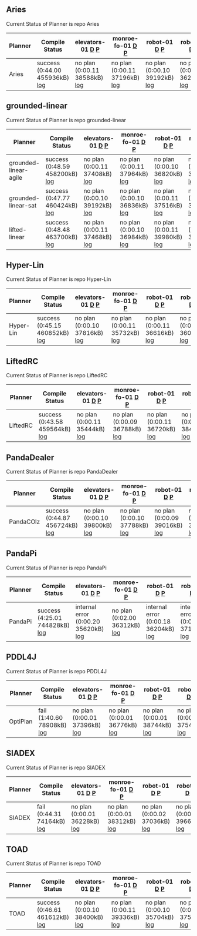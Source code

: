 

## Aries
Current Status of Planner is repo Aries

| Planner | Compile Status | elevators-01 [D](https://ipc2023-htn.github.io/sampleProblems/elevators-01-d.hddl) [P](https://ipc2023-htn.github.io/sampleProblems/elevators-01-p.hddl) | monroe-fo-01 [D](https://ipc2023-htn.github.io/sampleProblems/monroe-fo-01-d.hddl) [P](https://ipc2023-htn.github.io/sampleProblems/monroe-fo-01-p.hddl) | robot-01 [D](https://ipc2023-htn.github.io/sampleProblems/robot-01-d.hddl) [P](https://ipc2023-htn.github.io/sampleProblems/robot-01-p.hddl) | robot-02 [D](https://ipc2023-htn.github.io/sampleProblems/robot-02-d.hddl) [P](https://ipc2023-htn.github.io/sampleProblems/robot-02-p.hddl) | snake-01 [D](https://ipc2023-htn.github.io/sampleProblems/snake-01-d.hddl) [P](https://ipc2023-htn.github.io/sampleProblems/snake-01-p.hddl) | snake-02 [D](https://ipc2023-htn.github.io/sampleProblems/snake-02-d.hddl) [P](https://ipc2023-htn.github.io/sampleProblems/snake-02-p.hddl) | transport-01 [D](https://ipc2023-htn.github.io/sampleProblems/transport-01-d.hddl) [P](https://ipc2023-htn.github.io/sampleProblems/transport-01-p.hddl) | transport-04 [D](https://ipc2023-htn.github.io/sampleProblems/transport-04-d.hddl) [P](https://ipc2023-htn.github.io/sampleProblems/transport-04-p.hddl) |
|---|---|---|---|---|---|---|---|---|---|
| Aries| success (0:44.00 455936kB) [log](https://ipc2023-htn.github.io/Aries.sif.build.log) | no plan (0:00.11 38588kB) [log](https://ipc2023-htn.github.io/Aries.sif.elevators-01.log) | no plan (0:00.11 37196kB) [log](https://ipc2023-htn.github.io/Aries.sif.monroe-fo-01.log) | no plan (0:00.10 39192kB) [log](https://ipc2023-htn.github.io/Aries.sif.robot-01.log) | no plan (0:00.10 36236kB) [log](https://ipc2023-htn.github.io/Aries.sif.robot-02.log) | no plan (0:00.10 39964kB) [log](https://ipc2023-htn.github.io/Aries.sif.snake-01.log) | no plan (0:00.10 37256kB) [log](https://ipc2023-htn.github.io/Aries.sif.snake-02.log) | no plan (0:00.10 39364kB) [log](https://ipc2023-htn.github.io/Aries.sif.transport-01.log) | no plan (0:00.10 37180kB) [log](https://ipc2023-htn.github.io/Aries.sif.transport-04.log) | 


## grounded-linear
Current Status of Planner is repo grounded-linear

| Planner | Compile Status | elevators-01 [D](https://ipc2023-htn.github.io/sampleProblems/elevators-01-d.hddl) [P](https://ipc2023-htn.github.io/sampleProblems/elevators-01-p.hddl) | monroe-fo-01 [D](https://ipc2023-htn.github.io/sampleProblems/monroe-fo-01-d.hddl) [P](https://ipc2023-htn.github.io/sampleProblems/monroe-fo-01-p.hddl) | robot-01 [D](https://ipc2023-htn.github.io/sampleProblems/robot-01-d.hddl) [P](https://ipc2023-htn.github.io/sampleProblems/robot-01-p.hddl) | robot-02 [D](https://ipc2023-htn.github.io/sampleProblems/robot-02-d.hddl) [P](https://ipc2023-htn.github.io/sampleProblems/robot-02-p.hddl) | snake-01 [D](https://ipc2023-htn.github.io/sampleProblems/snake-01-d.hddl) [P](https://ipc2023-htn.github.io/sampleProblems/snake-01-p.hddl) | snake-02 [D](https://ipc2023-htn.github.io/sampleProblems/snake-02-d.hddl) [P](https://ipc2023-htn.github.io/sampleProblems/snake-02-p.hddl) | transport-01 [D](https://ipc2023-htn.github.io/sampleProblems/transport-01-d.hddl) [P](https://ipc2023-htn.github.io/sampleProblems/transport-01-p.hddl) | transport-04 [D](https://ipc2023-htn.github.io/sampleProblems/transport-04-d.hddl) [P](https://ipc2023-htn.github.io/sampleProblems/transport-04-p.hddl) |
|---|---|---|---|---|---|---|---|---|---|
| grounded-linear-agile| success (0:48.59 458200kB) [log](https://ipc2023-htn.github.io/grounded-linear-agile.sif.build.log) | no plan (0:00.11 37408kB) [log](https://ipc2023-htn.github.io/grounded-linear-agile.sif.elevators-01.log) | no plan (0:00.11 37964kB) [log](https://ipc2023-htn.github.io/grounded-linear-agile.sif.monroe-fo-01.log) | no plan (0:00.10 36820kB) [log](https://ipc2023-htn.github.io/grounded-linear-agile.sif.robot-01.log) | no plan (0:00.10 38276kB) [log](https://ipc2023-htn.github.io/grounded-linear-agile.sif.robot-02.log) | no plan (0:00.11 37764kB) [log](https://ipc2023-htn.github.io/grounded-linear-agile.sif.snake-01.log) | no plan (0:00.10 37864kB) [log](https://ipc2023-htn.github.io/grounded-linear-agile.sif.snake-02.log) | no plan (0:00.11 36668kB) [log](https://ipc2023-htn.github.io/grounded-linear-agile.sif.transport-01.log) | no plan (0:00.10 36328kB) [log](https://ipc2023-htn.github.io/grounded-linear-agile.sif.transport-04.log) | 
| grounded-linear-sat| success (0:47.77 460424kB) [log](https://ipc2023-htn.github.io/grounded-linear-sat.sif.build.log) | no plan (0:00.10 39192kB) [log](https://ipc2023-htn.github.io/grounded-linear-sat.sif.elevators-01.log) | no plan (0:00.10 36836kB) [log](https://ipc2023-htn.github.io/grounded-linear-sat.sif.monroe-fo-01.log) | no plan (0:00.11 37516kB) [log](https://ipc2023-htn.github.io/grounded-linear-sat.sif.robot-01.log) | no plan (0:00.09 35236kB) [log](https://ipc2023-htn.github.io/grounded-linear-sat.sif.robot-02.log) | no plan (0:00.09 36940kB) [log](https://ipc2023-htn.github.io/grounded-linear-sat.sif.snake-01.log) | no plan (0:00.11 36844kB) [log](https://ipc2023-htn.github.io/grounded-linear-sat.sif.snake-02.log) | no plan (0:00.11 36384kB) [log](https://ipc2023-htn.github.io/grounded-linear-sat.sif.transport-01.log) | no plan (0:00.12 35452kB) [log](https://ipc2023-htn.github.io/grounded-linear-sat.sif.transport-04.log) | 
| lifted-linear| success (0:48.48 463700kB) [log](https://ipc2023-htn.github.io/lifted-linear.sif.build.log) | no plan (0:00.11 37468kB) [log](https://ipc2023-htn.github.io/lifted-linear.sif.elevators-01.log) | no plan (0:00.10 36984kB) [log](https://ipc2023-htn.github.io/lifted-linear.sif.monroe-fo-01.log) | no plan (0:00.11 39980kB) [log](https://ipc2023-htn.github.io/lifted-linear.sif.robot-01.log) | no plan (0:00.10 37412kB) [log](https://ipc2023-htn.github.io/lifted-linear.sif.robot-02.log) | no plan (0:00.10 37056kB) [log](https://ipc2023-htn.github.io/lifted-linear.sif.snake-01.log) | no plan (0:00.11 37448kB) [log](https://ipc2023-htn.github.io/lifted-linear.sif.snake-02.log) | no plan (0:00.10 35796kB) [log](https://ipc2023-htn.github.io/lifted-linear.sif.transport-01.log) | no plan (0:00.09 39736kB) [log](https://ipc2023-htn.github.io/lifted-linear.sif.transport-04.log) | 


## Hyper-Lin
Current Status of Planner is repo Hyper-Lin

| Planner | Compile Status | elevators-01 [D](https://ipc2023-htn.github.io/sampleProblems/elevators-01-d.hddl) [P](https://ipc2023-htn.github.io/sampleProblems/elevators-01-p.hddl) | monroe-fo-01 [D](https://ipc2023-htn.github.io/sampleProblems/monroe-fo-01-d.hddl) [P](https://ipc2023-htn.github.io/sampleProblems/monroe-fo-01-p.hddl) | robot-01 [D](https://ipc2023-htn.github.io/sampleProblems/robot-01-d.hddl) [P](https://ipc2023-htn.github.io/sampleProblems/robot-01-p.hddl) | robot-02 [D](https://ipc2023-htn.github.io/sampleProblems/robot-02-d.hddl) [P](https://ipc2023-htn.github.io/sampleProblems/robot-02-p.hddl) | snake-01 [D](https://ipc2023-htn.github.io/sampleProblems/snake-01-d.hddl) [P](https://ipc2023-htn.github.io/sampleProblems/snake-01-p.hddl) | snake-02 [D](https://ipc2023-htn.github.io/sampleProblems/snake-02-d.hddl) [P](https://ipc2023-htn.github.io/sampleProblems/snake-02-p.hddl) | transport-01 [D](https://ipc2023-htn.github.io/sampleProblems/transport-01-d.hddl) [P](https://ipc2023-htn.github.io/sampleProblems/transport-01-p.hddl) | transport-04 [D](https://ipc2023-htn.github.io/sampleProblems/transport-04-d.hddl) [P](https://ipc2023-htn.github.io/sampleProblems/transport-04-p.hddl) |
|---|---|---|---|---|---|---|---|---|---|
| Hyper-Lin| success (0:45.15 460852kB) [log](https://ipc2023-htn.github.io/Hyper-Lin.sif.build.log) | no plan (0:00.10 37816kB) [log](https://ipc2023-htn.github.io/Hyper-Lin.sif.elevators-01.log) | no plan (0:00.11 35732kB) [log](https://ipc2023-htn.github.io/Hyper-Lin.sif.monroe-fo-01.log) | no plan (0:00.11 36616kB) [log](https://ipc2023-htn.github.io/Hyper-Lin.sif.robot-01.log) | no plan (0:00.10 36040kB) [log](https://ipc2023-htn.github.io/Hyper-Lin.sif.robot-02.log) | no plan (0:00.11 38564kB) [log](https://ipc2023-htn.github.io/Hyper-Lin.sif.snake-01.log) | no plan (0:00.11 38124kB) [log](https://ipc2023-htn.github.io/Hyper-Lin.sif.snake-02.log) | no plan (0:00.11 37316kB) [log](https://ipc2023-htn.github.io/Hyper-Lin.sif.transport-01.log) | no plan (0:00.10 39444kB) [log](https://ipc2023-htn.github.io/Hyper-Lin.sif.transport-04.log) | 


## LiftedRC
Current Status of Planner is repo LiftedRC

| Planner | Compile Status | elevators-01 [D](https://ipc2023-htn.github.io/sampleProblems/elevators-01-d.hddl) [P](https://ipc2023-htn.github.io/sampleProblems/elevators-01-p.hddl) | monroe-fo-01 [D](https://ipc2023-htn.github.io/sampleProblems/monroe-fo-01-d.hddl) [P](https://ipc2023-htn.github.io/sampleProblems/monroe-fo-01-p.hddl) | robot-01 [D](https://ipc2023-htn.github.io/sampleProblems/robot-01-d.hddl) [P](https://ipc2023-htn.github.io/sampleProblems/robot-01-p.hddl) | robot-02 [D](https://ipc2023-htn.github.io/sampleProblems/robot-02-d.hddl) [P](https://ipc2023-htn.github.io/sampleProblems/robot-02-p.hddl) | snake-01 [D](https://ipc2023-htn.github.io/sampleProblems/snake-01-d.hddl) [P](https://ipc2023-htn.github.io/sampleProblems/snake-01-p.hddl) | snake-02 [D](https://ipc2023-htn.github.io/sampleProblems/snake-02-d.hddl) [P](https://ipc2023-htn.github.io/sampleProblems/snake-02-p.hddl) | transport-01 [D](https://ipc2023-htn.github.io/sampleProblems/transport-01-d.hddl) [P](https://ipc2023-htn.github.io/sampleProblems/transport-01-p.hddl) | transport-04 [D](https://ipc2023-htn.github.io/sampleProblems/transport-04-d.hddl) [P](https://ipc2023-htn.github.io/sampleProblems/transport-04-p.hddl) |
|---|---|---|---|---|---|---|---|---|---|
| LiftedRC| success (0:43.58 459564kB) [log](https://ipc2023-htn.github.io/LiftedRC.sif.build.log) | no plan (0:00.11 35444kB) [log](https://ipc2023-htn.github.io/LiftedRC.sif.elevators-01.log) | no plan (0:00.09 36788kB) [log](https://ipc2023-htn.github.io/LiftedRC.sif.monroe-fo-01.log) | no plan (0:00.11 36720kB) [log](https://ipc2023-htn.github.io/LiftedRC.sif.robot-01.log) | no plan (0:00.10 38488kB) [log](https://ipc2023-htn.github.io/LiftedRC.sif.robot-02.log) | no plan (0:00.09 38100kB) [log](https://ipc2023-htn.github.io/LiftedRC.sif.snake-01.log) | no plan (0:00.08 35796kB) [log](https://ipc2023-htn.github.io/LiftedRC.sif.snake-02.log) | no plan (0:00.09 36844kB) [log](https://ipc2023-htn.github.io/LiftedRC.sif.transport-01.log) | no plan (0:00.10 36164kB) [log](https://ipc2023-htn.github.io/LiftedRC.sif.transport-04.log) | 


## PandaDealer
Current Status of Planner is repo PandaDealer

| Planner | Compile Status | elevators-01 [D](https://ipc2023-htn.github.io/sampleProblems/elevators-01-d.hddl) [P](https://ipc2023-htn.github.io/sampleProblems/elevators-01-p.hddl) | monroe-fo-01 [D](https://ipc2023-htn.github.io/sampleProblems/monroe-fo-01-d.hddl) [P](https://ipc2023-htn.github.io/sampleProblems/monroe-fo-01-p.hddl) | robot-01 [D](https://ipc2023-htn.github.io/sampleProblems/robot-01-d.hddl) [P](https://ipc2023-htn.github.io/sampleProblems/robot-01-p.hddl) | robot-02 [D](https://ipc2023-htn.github.io/sampleProblems/robot-02-d.hddl) [P](https://ipc2023-htn.github.io/sampleProblems/robot-02-p.hddl) | snake-01 [D](https://ipc2023-htn.github.io/sampleProblems/snake-01-d.hddl) [P](https://ipc2023-htn.github.io/sampleProblems/snake-01-p.hddl) | snake-02 [D](https://ipc2023-htn.github.io/sampleProblems/snake-02-d.hddl) [P](https://ipc2023-htn.github.io/sampleProblems/snake-02-p.hddl) | transport-01 [D](https://ipc2023-htn.github.io/sampleProblems/transport-01-d.hddl) [P](https://ipc2023-htn.github.io/sampleProblems/transport-01-p.hddl) | transport-04 [D](https://ipc2023-htn.github.io/sampleProblems/transport-04-d.hddl) [P](https://ipc2023-htn.github.io/sampleProblems/transport-04-p.hddl) |
|---|---|---|---|---|---|---|---|---|---|
| PandaCOlz| success (0:44.87 456724kB) [log](https://ipc2023-htn.github.io/PandaCOlz.sif.build.log) | no plan (0:00.10 39800kB) [log](https://ipc2023-htn.github.io/PandaCOlz.sif.elevators-01.log) | no plan (0:00.10 37788kB) [log](https://ipc2023-htn.github.io/PandaCOlz.sif.monroe-fo-01.log) | no plan (0:00.09 39016kB) [log](https://ipc2023-htn.github.io/PandaCOlz.sif.robot-01.log) | no plan (0:00.09 36996kB) [log](https://ipc2023-htn.github.io/PandaCOlz.sif.robot-02.log) | no plan (0:00.10 38872kB) [log](https://ipc2023-htn.github.io/PandaCOlz.sif.snake-01.log) | no plan (0:00.10 38604kB) [log](https://ipc2023-htn.github.io/PandaCOlz.sif.snake-02.log) | no plan (0:00.11 38120kB) [log](https://ipc2023-htn.github.io/PandaCOlz.sif.transport-01.log) | no plan (0:00.09 35704kB) [log](https://ipc2023-htn.github.io/PandaCOlz.sif.transport-04.log) | 


## PandaPi
Current Status of Planner is repo PandaPi

| Planner | Compile Status | elevators-01 [D](https://ipc2023-htn.github.io/sampleProblems/elevators-01-d.hddl) [P](https://ipc2023-htn.github.io/sampleProblems/elevators-01-p.hddl) | monroe-fo-01 [D](https://ipc2023-htn.github.io/sampleProblems/monroe-fo-01-d.hddl) [P](https://ipc2023-htn.github.io/sampleProblems/monroe-fo-01-p.hddl) | robot-01 [D](https://ipc2023-htn.github.io/sampleProblems/robot-01-d.hddl) [P](https://ipc2023-htn.github.io/sampleProblems/robot-01-p.hddl) | robot-02 [D](https://ipc2023-htn.github.io/sampleProblems/robot-02-d.hddl) [P](https://ipc2023-htn.github.io/sampleProblems/robot-02-p.hddl) | snake-01 [D](https://ipc2023-htn.github.io/sampleProblems/snake-01-d.hddl) [P](https://ipc2023-htn.github.io/sampleProblems/snake-01-p.hddl) | snake-02 [D](https://ipc2023-htn.github.io/sampleProblems/snake-02-d.hddl) [P](https://ipc2023-htn.github.io/sampleProblems/snake-02-p.hddl) | transport-01 [D](https://ipc2023-htn.github.io/sampleProblems/transport-01-d.hddl) [P](https://ipc2023-htn.github.io/sampleProblems/transport-01-p.hddl) | transport-04 [D](https://ipc2023-htn.github.io/sampleProblems/transport-04-d.hddl) [P](https://ipc2023-htn.github.io/sampleProblems/transport-04-p.hddl) |
|---|---|---|---|---|---|---|---|---|---|
| PandaPi| success (4:25.01 744828kB) [log](https://ipc2023-htn.github.io/PandaPi.sif.build.log) | internal error (0:00.20 35620kB) [log](https://ipc2023-htn.github.io/PandaPi.sif.elevators-01.log) | no plan (0:02.00 36312kB) [log](https://ipc2023-htn.github.io/PandaPi.sif.monroe-fo-01.log) | internal error (0:00.18 36204kB) [log](https://ipc2023-htn.github.io/PandaPi.sif.robot-01.log) | internal error (0:00.20 37120kB) [log](https://ipc2023-htn.github.io/PandaPi.sif.robot-02.log) | internal error (0:00.26 38480kB) [log](https://ipc2023-htn.github.io/PandaPi.sif.snake-01.log) | internal error (0:00.26 38504kB) [log](https://ipc2023-htn.github.io/PandaPi.sif.snake-02.log) | internal error (0:00.19 38596kB) [log](https://ipc2023-htn.github.io/PandaPi.sif.transport-01.log) | internal error (0:00.19 36444kB) [log](https://ipc2023-htn.github.io/PandaPi.sif.transport-04.log) | 


## PDDL4J
Current Status of Planner is repo PDDL4J

| Planner | Compile Status | elevators-01 [D](https://ipc2023-htn.github.io/sampleProblems/elevators-01-d.hddl) [P](https://ipc2023-htn.github.io/sampleProblems/elevators-01-p.hddl) | monroe-fo-01 [D](https://ipc2023-htn.github.io/sampleProblems/monroe-fo-01-d.hddl) [P](https://ipc2023-htn.github.io/sampleProblems/monroe-fo-01-p.hddl) | robot-01 [D](https://ipc2023-htn.github.io/sampleProblems/robot-01-d.hddl) [P](https://ipc2023-htn.github.io/sampleProblems/robot-01-p.hddl) | robot-02 [D](https://ipc2023-htn.github.io/sampleProblems/robot-02-d.hddl) [P](https://ipc2023-htn.github.io/sampleProblems/robot-02-p.hddl) | snake-01 [D](https://ipc2023-htn.github.io/sampleProblems/snake-01-d.hddl) [P](https://ipc2023-htn.github.io/sampleProblems/snake-01-p.hddl) | snake-02 [D](https://ipc2023-htn.github.io/sampleProblems/snake-02-d.hddl) [P](https://ipc2023-htn.github.io/sampleProblems/snake-02-p.hddl) | transport-01 [D](https://ipc2023-htn.github.io/sampleProblems/transport-01-d.hddl) [P](https://ipc2023-htn.github.io/sampleProblems/transport-01-p.hddl) | transport-04 [D](https://ipc2023-htn.github.io/sampleProblems/transport-04-d.hddl) [P](https://ipc2023-htn.github.io/sampleProblems/transport-04-p.hddl) |
|---|---|---|---|---|---|---|---|---|---|
| OptiPlan| fail (1:40.60 78908kB) [log](https://ipc2023-htn.github.io/OptiPlan.sif.build.log) | no plan (0:00.01 37396kB) [log](https://ipc2023-htn.github.io/OptiPlan.sif.elevators-01.log) | no plan (0:00.01 36776kB) [log](https://ipc2023-htn.github.io/OptiPlan.sif.monroe-fo-01.log) | no plan (0:00.01 38744kB) [log](https://ipc2023-htn.github.io/OptiPlan.sif.robot-01.log) | no plan (0:00.01 37548kB) [log](https://ipc2023-htn.github.io/OptiPlan.sif.robot-02.log) | no plan (0:00.01 35616kB) [log](https://ipc2023-htn.github.io/OptiPlan.sif.snake-01.log) | no plan (0:00.01 36128kB) [log](https://ipc2023-htn.github.io/OptiPlan.sif.snake-02.log) | no plan (0:00.01 36672kB) [log](https://ipc2023-htn.github.io/OptiPlan.sif.transport-01.log) | no plan (0:00.01 39692kB) [log](https://ipc2023-htn.github.io/OptiPlan.sif.transport-04.log) | 


## SIADEX
Current Status of Planner is repo SIADEX

| Planner | Compile Status | elevators-01 [D](https://ipc2023-htn.github.io/sampleProblems/elevators-01-d.hddl) [P](https://ipc2023-htn.github.io/sampleProblems/elevators-01-p.hddl) | monroe-fo-01 [D](https://ipc2023-htn.github.io/sampleProblems/monroe-fo-01-d.hddl) [P](https://ipc2023-htn.github.io/sampleProblems/monroe-fo-01-p.hddl) | robot-01 [D](https://ipc2023-htn.github.io/sampleProblems/robot-01-d.hddl) [P](https://ipc2023-htn.github.io/sampleProblems/robot-01-p.hddl) | robot-02 [D](https://ipc2023-htn.github.io/sampleProblems/robot-02-d.hddl) [P](https://ipc2023-htn.github.io/sampleProblems/robot-02-p.hddl) | snake-01 [D](https://ipc2023-htn.github.io/sampleProblems/snake-01-d.hddl) [P](https://ipc2023-htn.github.io/sampleProblems/snake-01-p.hddl) | snake-02 [D](https://ipc2023-htn.github.io/sampleProblems/snake-02-d.hddl) [P](https://ipc2023-htn.github.io/sampleProblems/snake-02-p.hddl) | transport-01 [D](https://ipc2023-htn.github.io/sampleProblems/transport-01-d.hddl) [P](https://ipc2023-htn.github.io/sampleProblems/transport-01-p.hddl) | transport-04 [D](https://ipc2023-htn.github.io/sampleProblems/transport-04-d.hddl) [P](https://ipc2023-htn.github.io/sampleProblems/transport-04-p.hddl) |
|---|---|---|---|---|---|---|---|---|---|
| SIADEX| fail (0:44.31 74164kB) [log](https://ipc2023-htn.github.io/SIADEX.sif.build.log) | no plan (0:00.01 36228kB) [log](https://ipc2023-htn.github.io/SIADEX.sif.elevators-01.log) | no plan (0:00.01 38312kB) [log](https://ipc2023-htn.github.io/SIADEX.sif.monroe-fo-01.log) | no plan (0:00.02 37036kB) [log](https://ipc2023-htn.github.io/SIADEX.sif.robot-01.log) | no plan (0:00.01 39664kB) [log](https://ipc2023-htn.github.io/SIADEX.sif.robot-02.log) | no plan (0:00.01 36196kB) [log](https://ipc2023-htn.github.io/SIADEX.sif.snake-01.log) | no plan (0:00.01 36908kB) [log](https://ipc2023-htn.github.io/SIADEX.sif.snake-02.log) | no plan (0:00.01 36124kB) [log](https://ipc2023-htn.github.io/SIADEX.sif.transport-01.log) | no plan (0:00.01 34428kB) [log](https://ipc2023-htn.github.io/SIADEX.sif.transport-04.log) | 


## TOAD
Current Status of Planner is repo TOAD

| Planner | Compile Status | elevators-01 [D](https://ipc2023-htn.github.io/sampleProblems/elevators-01-d.hddl) [P](https://ipc2023-htn.github.io/sampleProblems/elevators-01-p.hddl) | monroe-fo-01 [D](https://ipc2023-htn.github.io/sampleProblems/monroe-fo-01-d.hddl) [P](https://ipc2023-htn.github.io/sampleProblems/monroe-fo-01-p.hddl) | robot-01 [D](https://ipc2023-htn.github.io/sampleProblems/robot-01-d.hddl) [P](https://ipc2023-htn.github.io/sampleProblems/robot-01-p.hddl) | robot-02 [D](https://ipc2023-htn.github.io/sampleProblems/robot-02-d.hddl) [P](https://ipc2023-htn.github.io/sampleProblems/robot-02-p.hddl) | snake-01 [D](https://ipc2023-htn.github.io/sampleProblems/snake-01-d.hddl) [P](https://ipc2023-htn.github.io/sampleProblems/snake-01-p.hddl) | snake-02 [D](https://ipc2023-htn.github.io/sampleProblems/snake-02-d.hddl) [P](https://ipc2023-htn.github.io/sampleProblems/snake-02-p.hddl) | transport-01 [D](https://ipc2023-htn.github.io/sampleProblems/transport-01-d.hddl) [P](https://ipc2023-htn.github.io/sampleProblems/transport-01-p.hddl) | transport-04 [D](https://ipc2023-htn.github.io/sampleProblems/transport-04-d.hddl) [P](https://ipc2023-htn.github.io/sampleProblems/transport-04-p.hddl) |
|---|---|---|---|---|---|---|---|---|---|
| TOAD| success (0:46.61 461612kB) [log](https://ipc2023-htn.github.io/TOAD.sif.build.log) | no plan (0:00.10 38400kB) [log](https://ipc2023-htn.github.io/TOAD.sif.elevators-01.log) | no plan (0:00.11 39336kB) [log](https://ipc2023-htn.github.io/TOAD.sif.monroe-fo-01.log) | no plan (0:00.10 35704kB) [log](https://ipc2023-htn.github.io/TOAD.sif.robot-01.log) | no plan (0:00.10 37532kB) [log](https://ipc2023-htn.github.io/TOAD.sif.robot-02.log) | no plan (0:00.11 38872kB) [log](https://ipc2023-htn.github.io/TOAD.sif.snake-01.log) | no plan (0:00.10 35688kB) [log](https://ipc2023-htn.github.io/TOAD.sif.snake-02.log) | no plan (0:00.10 38180kB) [log](https://ipc2023-htn.github.io/TOAD.sif.transport-01.log) | no plan (0:00.10 35908kB) [log](https://ipc2023-htn.github.io/TOAD.sif.transport-04.log) | 
